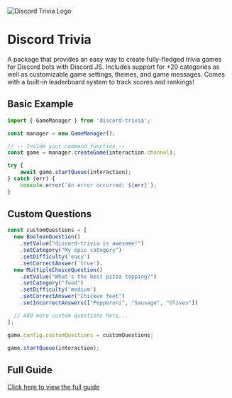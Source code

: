 ![Discord Trivia Logo](https://i.imgur.com/9gqrPGC.png)

# Discord Trivia 

A package that provides an easy way to create fully-fledged trivia games for Discord bots with Discord.JS. Includes support for +20 categories as well as customizable game settings, themes, and game messages. Comes with a built-in leaderboard system to track scores and rankings!

## Basic Example

```js
import { GameManager } from 'discord-trivia';

const manager = new GameManager();

// -- Inside your command function --
const game = manager.createGame(interaction.channel);

try {
    await game.startQueue(interaction);
} catch (err) {
    console.error(`An error occurred: ${err}`);
}
```

## Custom Questions

```js
const customQuestions = [
  new BooleanQuestion()
    .setValue("discord-trivia is awesome!")
    .setCategory("My epic category")
    .setDifficulty('easy') 
    .setCorrectAnswer('true'),
  new MultipleChoiceQuestion()
    .setValue("What's the best pizza topping?")
    .setCategory("food")
    .setDifficulty('medium')
    .setCorrectAnswer("Chicken feet")
    .setIncorrectAnswers(["Pepperoni", "Sausage", "Olives"])

  // Add more custom questions here...
];

game.config.customQuestions = customQuestions;

game.startQueue(interaction);
```

## Full Guide
[Click here to view the full guide](https://elitezen.github.io/discord-trivia-website/)